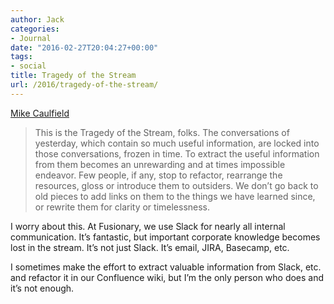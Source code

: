 ```yaml
---
author: Jack
categories:
- Journal
date: "2016-02-27T20:04:27+00:00"
tags:
- social
title: Tragedy of the Stream
url: /2016/tragedy-of-the-stream/
---
```


[Mike Caulfield][1]

> This is the Tragedy of the Stream, folks. The conversations of yesterday, which contain so much useful information, are locked into those conversations, frozen in time. To extract the useful information from them becomes an unrewarding and at times impossible endeavor. Few people, if any, stop to refactor, rearrange the resources, gloss or introduce them to outsiders. We don’t go back to old pieces to add links on them to the things we have learned since, or rewrite them for clarity or timelessness.

I worry about this. At Fusionary, we use Slack for nearly all internal communication. It’s fantastic, but important corporate knowledge becomes lost in the stream. It’s not just Slack. It’s email, JIRA, Basecamp, etc.

I sometimes make the effort to extract valuable information from Slack, etc. and refactor it in our Confluence wiki, but I’m the only person who does and it’s not enough.

 [1]: http://hapgood.us/2016/02/25/the-tragedy-of-the-stream/